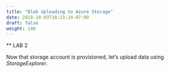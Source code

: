 ```yaml
---
title: "Blob Uploading to Azure Storage"
date: 2018-10-03T10:23:24-07:00
draft: false
weight: 140
---
```


** LAB 2

Now that storage account is provisioned, let’s upload data using *StorageExplorer*.

